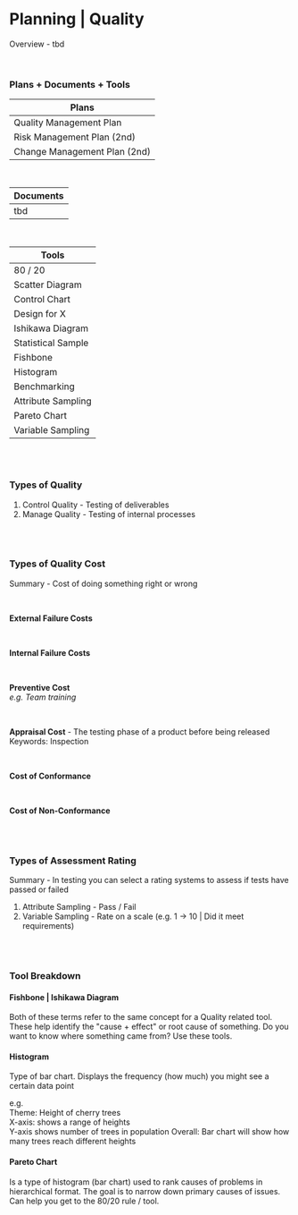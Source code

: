 # Planning | Quality

Overview - tbd

<br>

### Plans + Documents + Tools

| Plans                        |
| ---------------------------- |
| Quality Management Plan      |
| Risk Management Plan (2nd)   |
| Change Management Plan (2nd) |

<br>

| Documents |
| --------- |
| tbd       |

<br>

| Tools              |
| ------------------ |
| 80 / 20            |
| Scatter Diagram    |
| Control Chart      |
| Design for X       |
| Ishikawa Diagram   |
| Statistical Sample |
| Fishbone           |
| Histogram          |
| Benchmarking       |
| Attribute Sampling |
| Pareto Chart       |
| Variable Sampling  |

<br><br>

### Types of Quality

1. Control Quality - Testing of deliverables
2. Manage Quality - Testing of internal processes

<br><br>

### Types of Quality Cost

Summary - Cost of doing something right or wrong

<br>

**External Failure Costs**

<br>

**Internal Failure Costs**

<br>

**Preventive Cost**  
_e.g. Team training_

<br>

**Appraisal Cost** - The testing phase of a product before being released  
Keywords: Inspection

<br>

**Cost of Conformance**

<br>

**Cost of Non-Conformance**

<br><br>

### Types of Assessment Rating

Summary - In testing you can select a rating systems to assess if tests have passed or failed

1. Attribute Sampling - Pass / Fail
1. Variable Sampling - Rate on a scale (e.g. 1 -> 10 | Did it meet requirements)

<br><br>

### Tool Breakdown

#### Fishbone | Ishikawa Diagram

Both of these terms refer to the same concept for a Quality related tool. These help identify the "cause + effect" or root cause of something. Do you want to know where something came from? Use these tools.

#### Histogram

Type of bar chart. Displays the frequency (how much) you might see a certain data point

e.g.  
Theme: Height of cherry trees  
X-axis: shows a range of heights  
Y-axis shows number of trees in population
Overall: Bar chart will show how many trees reach different heights

#### Pareto Chart

Is a type of histogram (bar chart) used to rank causes of problems in hierarchical format. The goal is to narrow down primary causes of issues. Can help you get to the 80/20 rule / tool.

